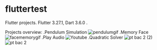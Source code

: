 # fluttertest

Flutter projects. Flutter 3.27.1, Dart 3.6.0 .

Projects overview:
.Pendulum Simulation
![pendulumgif](https://github.com/user-attachments/assets/ce2d76c1-7782-4177-a134-658de6043730)
.Memory Face
![facememorygif](https://github.com/user-attachments/assets/f980ccdd-4816-4fe3-9be8-789f75624e25)
.Play Audio
![Youtube](https://youtube.com/shorts/s-_N8uYktjE?si=8GM1kUkzO3ph0JuV)
.Quadratic Solver
![pt bac 2 (2)](https://github.com/user-attachments/assets/e9fbaf54-a099-4c64-b9c0-057de309e447)
![pt bac 2](https://github.com/user-attachments/assets/19740ce4-413d-43dd-9b6d-5bedf1471e8d)



